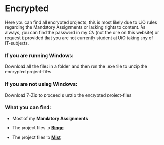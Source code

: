 # Encrypted
Here you can find all encrypted projects, this is most likely due to UiO rules regarding the Mandatory Assignments or lacking rights to content. As always, you can find the password in my CV (not the one on this website) or request it provided that you are not currently student at UiO taking any of IT-subjects. 

### If you are running Windows:

Download all the files in a folder, and then run the .exe file to unzip the encrypted project-files.

### If you are not using Windows:

Download 7-Zip to proceed s unzip the encrypted project-files

### What you can find:

- Most of my **Mandatory Assignments**

- The project files to [**Binge**](https://www.akisan.ml/binge/ )

- The project files to [**Mist**](https://www.akisan.ml/mist/ )

  

